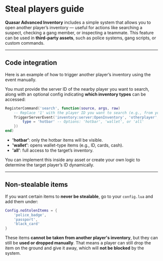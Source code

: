 # Steal players guide

**Quasar Advanced Inventory** includes a simple system that allows you to open another player’s inventory — useful for actions like searching a suspect, checking a gang member, or inspecting a teammate. This feature can be used in **third-party assets**, such as police systems, gang scripts, or custom commands.

***

## Code integration <a href="#code-integration" id="code-integration"></a>

Here is an example of how to trigger another player’s inventory using the event manually.

You must provide the server ID of the nearby player you want to search, along with an optional config indicating **which inventory types** can be accessed:

```lua
RegisterCommand('search', function(source, args, raw)
    -- Replace '1' with the player ID you want to search (e.g., from your logic)
    TriggerServerEvent('inventory:server:OpenInventory', 'otherplayer', 1, {
        type = 'hotbar' -- Options: 'hotbar', 'wallet', or 'all'
    })
end)
```

* **'hotbar'**: only the hotbar items will be visible.
* **'wallet'**: opens wallet-type items (e.g., ID, cards, cash).
* **'all'**: full access to the target’s inventory.

You can implement this inside any asset or create your own logic to determine the target player’s ID dynamically.

***

## Non-stealable items <a href="#non-stealable-items" id="non-stealable-items"></a>

If you want certain items to **never be stealable**, go to your `config.lua` and add them under:

```lua
Config.noStolenItems = {
    'police_badge',
    'passport',
    'black_card'
}
```

These items **cannot be taken from another player's inventory**, but they can still be **used or dropped manually**. That means a player can still drop the item on the ground and give it away, which will **not be blocked** by the system.
